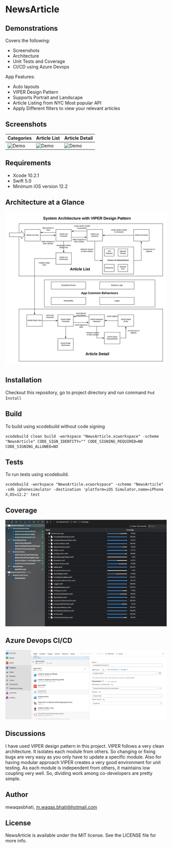 # NewsArticle


## Demonstrations

Covers the following:
* Screenshots
* Architecture 
* Unit Tests and Coverage
* CI/CD using Azure Devops

App Features:
* Auto layouts
* VIPER Design Pattern 
* Supports Portrait and Landscape
* Article Listing from NYC Most popular API
* Apply Different filters to view your relevant articles

## Screenshots

|             Categories         |         Article List          | Article Detail |
|---------------------------------|------------------------------|------------------------------|
|![Demo]()|![Demo]()|![Demo]()|

## Requirements

- Xcode 10.2.1
- Swift 5.0
- Minimum iOS version 12.2


## Architecture at a Glance

![Architecture at a Glance](https://github.com/mwaqasbhati/NewsArticle/blob/master/System%20Architecture/System%20Architecture.jpeg)

## Installation

Checkout this repository, go to project directory and run command `Pod Install`

## Build

To build using xcodebuild without code signing
```
xcodebuild clean build -workspace "NewsArticle.xcworkspace" -scheme "NewsArticle" CODE_SIGN_IDENTITY="" CODE_SIGNING_REQUIRED=NO CODE_SIGNING_ALLOWED=NO
```

## Tests

To run tests using xcodebuild.
```
xcodebuild -workspace "NewsArticle.xcworkspace" -scheme "NewsArticle" -sdk iphonesimulator -destination 'platform=iOS Simulator,name=iPhone X,OS=12.2' test
```
## Coverage

![Architecture at a Glance](https://github.com/mwaqasbhati/NewsArticle/blob/master/Screenshots/Test%20Coverage.png)

## Azure Devops CI/CD

![Architecture at a Glance](https://github.com/mwaqasbhati/NewsArticle/blob/master/Screenshots/Azure%20Devops.png)


## Discussions

I have used VIPER design pattern in this project. VIPER follows a very clean architecture. It isolates each module from others. So changing or fixing bugs are very easy as you only have to update a specific module. Also for having modular approach VIPER creates a very good environment for unit testing. As each module is independent from others, it maintains low coupling very well. So, dividing work among co-developers are pretty simple.

## Author

mwaqasbhati, m.waqas.bhati@hotmail.com

## License

NewsArticle is available under the MIT license. See the LICENSE file for more info.

